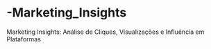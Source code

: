 # -Marketing_Insights
Marketing Insights: Análise de Cliques, Visualizações e Influência em Plataformas
